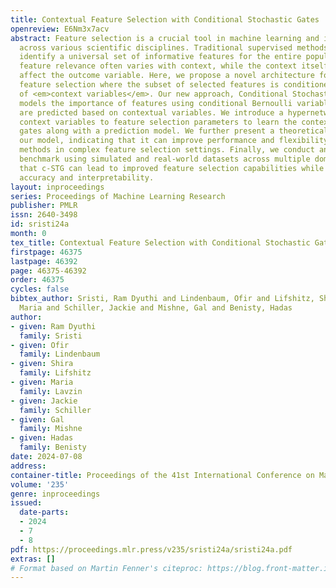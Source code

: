 ```yaml
---
title: Contextual Feature Selection with Conditional Stochastic Gates
openreview: E6Nm3x7acv
abstract: Feature selection is a crucial tool in machine learning and is widely applied
  across various scientific disciplines. Traditional supervised methods generally
  identify a universal set of informative features for the entire population. However,
  feature relevance often varies with context, while the context itself may not directly
  affect the outcome variable. Here, we propose a novel architecture for contextual
  feature selection where the subset of selected features is conditioned on the value
  of <em>context variables</em>. Our new approach, Conditional Stochastic Gates (c-STG),
  models the importance of features using conditional Bernoulli variables whose parameters
  are predicted based on contextual variables. We introduce a hypernetwork that maps
  context variables to feature selection parameters to learn the context-dependent
  gates along with a prediction model. We further present a theoretical analysis of
  our model, indicating that it can improve performance and flexibility over population-level
  methods in complex feature selection settings. Finally, we conduct an extensive
  benchmark using simulated and real-world datasets across multiple domains demonstrating
  that c-STG can lead to improved feature selection capabilities while enhancing prediction
  accuracy and interpretability.
layout: inproceedings
series: Proceedings of Machine Learning Research
publisher: PMLR
issn: 2640-3498
id: sristi24a
month: 0
tex_title: Contextual Feature Selection with Conditional Stochastic Gates
firstpage: 46375
lastpage: 46392
page: 46375-46392
order: 46375
cycles: false
bibtex_author: Sristi, Ram Dyuthi and Lindenbaum, Ofir and Lifshitz, Shira and Lavzin,
  Maria and Schiller, Jackie and Mishne, Gal and Benisty, Hadas
author:
- given: Ram Dyuthi
  family: Sristi
- given: Ofir
  family: Lindenbaum
- given: Shira
  family: Lifshitz
- given: Maria
  family: Lavzin
- given: Jackie
  family: Schiller
- given: Gal
  family: Mishne
- given: Hadas
  family: Benisty
date: 2024-07-08
address:
container-title: Proceedings of the 41st International Conference on Machine Learning
volume: '235'
genre: inproceedings
issued:
  date-parts:
  - 2024
  - 7
  - 8
pdf: https://proceedings.mlr.press/v235/sristi24a/sristi24a.pdf
extras: []
# Format based on Martin Fenner's citeproc: https://blog.front-matter.io/posts/citeproc-yaml-for-bibliographies/
---
```

